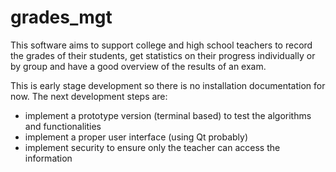 # grades_mgt
This software aims to support college and high school teachers to record the grades of their students, get statistics on their progress individually or by group and have a good overview of the results of an exam.

This is early stage development so there is no installation documentation for now. The next development steps are:
* implement a prototype version (terminal based) to test the algorithms and functionalities
* implement a proper user interface (using Qt probably)
* implement security to ensure only the teacher can access the information
